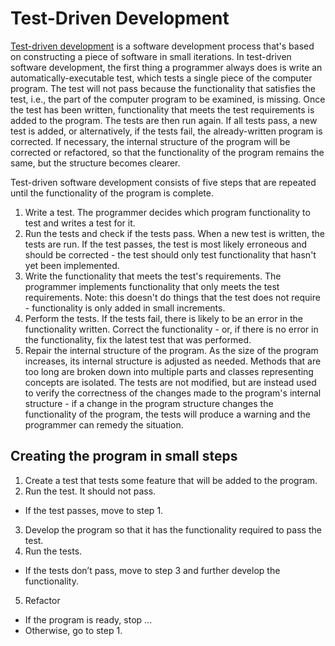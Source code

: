 # Test-Driven Development

[Test-driven development](https://en.wikipedia.org/wiki/Test-driven_development) is a software development process that's based on constructing a piece of software in small iterations. In test-driven software development, the first thing a programmer always does is write an automatically-executable test, which tests a single piece of the computer program.
The test will not pass because the functionality that satisfies the test, i.e., the part of the computer program to be examined, is missing. Once the test has been written, functionality that meets the test requirements is added to the program. The tests are then run again. If all tests pass, a new test is added, or alternatively, if the tests fail, the already-written program is corrected. If necessary, the internal structure of the program will be corrected or refactored, so that the functionality of the program remains the same, but the structure becomes clearer.

Test-driven software development consists of five steps that are repeated until the functionality of the program is complete.

1. Write a test. The programmer decides which program functionality to test and writes a test for it.
2. Run the tests and check if the tests pass. When a new test is written, the tests are run. If the test passes, the test is most likely erroneous and should be corrected - the test should only test functionality that hasn't yet been implemented.
3. Write the functionality that meets the test's requirements. The programmer implements functionality that only meets the test requirements. Note: this doesn't do things that the test does not require - functionality is only added in small increments.
4. Perform the tests. If the tests fail, there is likely to be an error in the functionality written. Correct the functionality - or, if there is no error in the functionality, fix the latest test that was performed.
5. Repair the internal structure of the program. As the size of the program increases, its internal structure is adjusted as needed. Methods that are too long are broken down into multiple parts and classes representing concepts are isolated. The tests are not modified, but are instead used to verify the correctness of the changes made to the program's internal structure - if a change in the program structure changes the functionality of the program, the tests will produce a warning and the programmer can remedy the situation.

## Creating the program in small steps

1. Create a test that tests some feature that will be added to the program.
2. Run the test. It should not pass.
 - If the test passes, move to step 1.
3. Develop the program so that it has the functionality required to pass the test.
4. Run the tests.
 - If the tests don’t pass, move to step 3 and further develop the functionality.
5. Refactor
 - If the program is ready, stop ...
 - Otherwise, go to step 1.